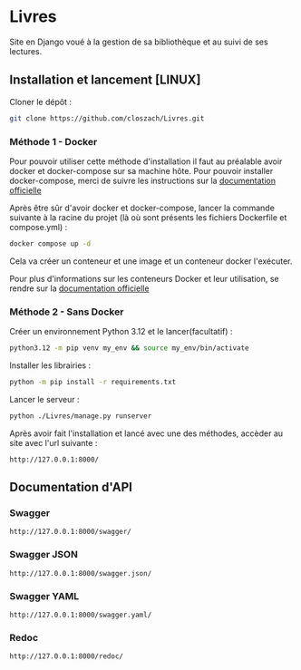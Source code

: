 # Livres
Site en Django voué à la gestion de sa bibliothèque et au suivi de ses lectures.

## Installation et lancement [LINUX]

Cloner le dépôt :
```sh
git clone https://github.com/closzach/Livres.git
```

### Méthode 1 - Docker
Pour pouvoir utiliser cette méthode d'installation il faut au préalable avoir docker et docker-compose sur sa machine hôte. Pour pouvoir installer docker-compose, merci de suivre les instructions sur la [documentation officielle](https://docs.docker.com/compose/)

Après être sûr d'avoir docker et docker-compose, lancer la commande suivante à la racine du projet (là où sont présents les fichiers Dockerfile et compose.yml) : 
```sh
docker compose up -d
```

Cela va créer un conteneur et une image et un conteneur docker l'exécuter.

Pour plus d'informations sur les conteneurs Docker et leur utilisation, se rendre sur la [documentation officielle](https://docs.docker.com/reference/cli/docker/container/)

### Méthode 2 - Sans Docker

Créer un environnement Python 3.12 et le lancer(facultatif) :
```sh
python3.12 -m pip venv my_env && source my_env/bin/activate
```

Installer les librairies :
```sh
python -m pip install -r requirements.txt
```

Lancer le serveur :
```sh
python ./Livres/manage.py runserver
```

Après avoir fait l'installation et lancé avec une des méthodes, accèder au site avec l'url suivante :

```
http://127.0.0.1:8000/
```

## Documentation d'API

### Swagger
```
http://127.0.0.1:8000/swagger/
```

### Swagger JSON
```
http://127.0.0.1:8000/swagger.json/
```

### Swagger YAML
```
http://127.0.0.1:8000/swagger.yaml/
```

### Redoc
```
http://127.0.0.1:8000/redoc/
```
